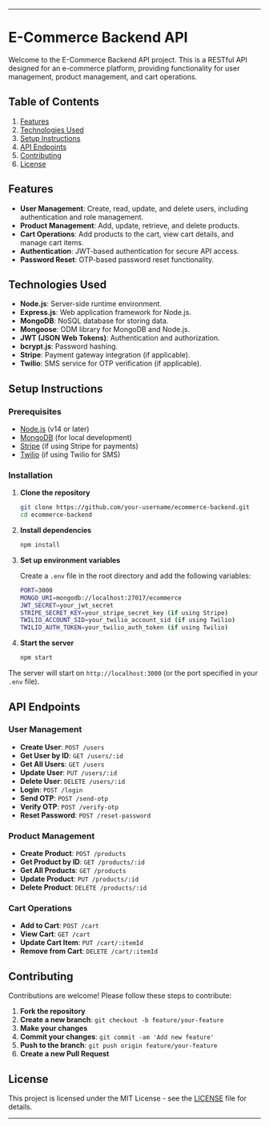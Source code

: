 

---

# E-Commerce Backend API

Welcome to the E-Commerce Backend API project. This is a RESTful API designed for an e-commerce platform, providing functionality for user management, product management, and cart operations.

## Table of Contents

1. [Features](#features)
2. [Technologies Used](#technologies-used)
3. [Setup Instructions](#setup-instructions)
4. [API Endpoints](#api-endpoints)
5. [Contributing](#contributing)
6. [License](#license)

## Features

- **User Management**: Create, read, update, and delete users, including authentication and role management.
- **Product Management**: Add, update, retrieve, and delete products.
- **Cart Operations**: Add products to the cart, view cart details, and manage cart items.
- **Authentication**: JWT-based authentication for secure API access.
- **Password Reset**: OTP-based password reset functionality.

## Technologies Used

- **Node.js**: Server-side runtime environment.
- **Express.js**: Web application framework for Node.js.
- **MongoDB**: NoSQL database for storing data.
- **Mongoose**: ODM library for MongoDB and Node.js.
- **JWT (JSON Web Tokens)**: Authentication and authorization.
- **bcrypt.js**: Password hashing.
- **Stripe**: Payment gateway integration (if applicable).
- **Twilio**: SMS service for OTP verification (if applicable).

## Setup Instructions

### Prerequisites

- [Node.js](https://nodejs.org/) (v14 or later)
- [MongoDB](https://www.mongodb.com/try/download/community) (for local development)
- [Stripe](https://stripe.com/) (if using Stripe for payments)
- [Twilio](https://www.twilio.com/) (if using Twilio for SMS)

### Installation

1. **Clone the repository**

    ```bash
    git clone https://github.com/your-username/ecommerce-backend.git
    cd ecommerce-backend
    ```

2. **Install dependencies**

    ```bash
    npm install
    ```

3. **Set up environment variables**

    Create a `.env` file in the root directory and add the following variables:

    ```bash
    PORT=3000
    MONGO_URI=mongodb://localhost:27017/ecommerce
    JWT_SECRET=your_jwt_secret
    STRIPE_SECRET_KEY=your_stripe_secret_key (if using Stripe)
    TWILIO_ACCOUNT_SID=your_twilio_account_sid (if using Twilio)
    TWILIO_AUTH_TOKEN=your_twilio_auth_token (if using Twilio)
    ```

4. **Start the server**

    ```bash
    npm start
    ```

The server will start on `http://localhost:3000` (or the port specified in your `.env` file).

## API Endpoints

### User Management

- **Create User**: `POST /users`
- **Get User by ID**: `GET /users/:id`
- **Get All Users**: `GET /users`
- **Update User**: `PUT /users/:id`
- **Delete User**: `DELETE /users/:id`
- **Login**: `POST /login`
- **Send OTP**: `POST /send-otp`
- **Verify OTP**: `POST /verify-otp`
- **Reset Password**: `POST /reset-password`

### Product Management

- **Create Product**: `POST /products`
- **Get Product by ID**: `GET /products/:id`
- **Get All Products**: `GET /products`
- **Update Product**: `PUT /products/:id`
- **Delete Product**: `DELETE /products/:id`

### Cart Operations

- **Add to Cart**: `POST /cart`
- **View Cart**: `GET /cart`
- **Update Cart Item**: `PUT /cart/:itemId`
- **Remove from Cart**: `DELETE /cart/:itemId`

## Contributing

Contributions are welcome! Please follow these steps to contribute:

1. **Fork the repository**
2. **Create a new branch**: `git checkout -b feature/your-feature`
3. **Make your changes**
4. **Commit your changes**: `git commit -am 'Add new feature'`
5. **Push to the branch**: `git push origin feature/your-feature`
6. **Create a new Pull Request**

## License

This project is licensed under the MIT License - see the [LICENSE](LICENSE) file for details.

---

